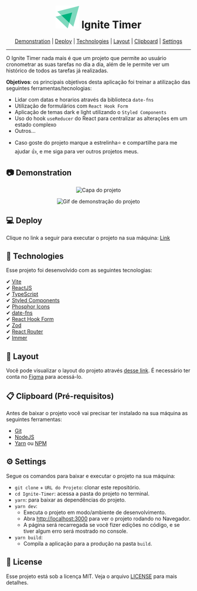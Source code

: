 <h1 align="center">
    <img alt="Logo Ignite" title="Logo Ignite" src="./public/Logo (1).svg" />
    Ignite Timer
</h1>

<p align="center">
 <a href="#-demonstration">Demonstration</a> |
 <a href="#-deploy">Deploy</a> |
 <a href="#-technologies">Technologies</a> |
 <a href="#-layout">Layout</a> |
 <a href="#-clipboard-pré-requisitos">Clipboard</a> |
 <a href="#-settings">Settings</a>
</p>

---

O Ignite Timer nada mais é que um projeto que permite ao usuário cronometrar as suas tarefas no dia a dia, além de le permite ver um histórico de todos as tarefas já realizadas.

**Objetivos**: os principais objetivos desta aplicação foi treinar a atilização das seguintes ferramentas/tecnologias:

- Lidar com datas e horarios através da biblioteca `date-fns`
- Utilização de formulários com `React Hook Form`
- Aplicação de temas dark e light utilizando o `Styled Components`
- Uso do hook `useReducer` do React para centralizar as alterações em um estado complexo
- Outros...

* Caso goste do projeto marque a estrelinha⭐ e compartilhe para me ajudar 👍, e me siga para ver outros projetos meus.

## 📷 Demonstration

<p align="center">
    <img alt="Capa do projeto" title="Capa do projeto" src="./.github/images/cover.png" />
</p>
<p align="center">
    <img
        alt="Gif de demonstração do projeto" 
        title="Gif de demonstração do projeto" 
        src="./.github/images/ignite_timer-demonstration.gif" 
    />
</p>

## 💻 Deploy

Clique no link a seguir para executar o projeto na sua máquina: <a target="_blank" href="https://ignite-timer-pearl.vercel.app/">Link</a>

## 🚀 Technologies

Esse projeto foi desenvolvido com as seguintes tecnologias:

✔ [Vite](https://vitejs.dev/)
<br/>
✔ [ReactJS](https://reactjs.org/)
<br/>
✔ [TypeScript](https://www.typescriptlang.org/)
<br/>
✔ [Styled Components](https://styled-components.com/docs)
<br/>
✔ [Phosphor Icons](https://phosphoricons.com/)
<br/>
✔ [date-fns](https://date-fns.org/docs/Getting-Started)
<br/>
✔ [React Hook Form](https://react-hook-form.com/)
<br/>
✔ [Zod](https://github.com/colinhacks/zod)
<br/>
✔ [React Router](https://reactrouter.com/en/v6.3.0/getting-started/overview)
<br/>
✔ [Immer](https://github.com/immerjs/immer)
<br/>

## 🎨 Layout

Você pode visualizar o layout do projeto através [desse link](<https://www.figma.com/file/nCeslCY32mG7newtwTpuks/Ignite-Timer-(Community)?node-id=11%3A599>). É necessário ter conta no [Figma](https://www.figma.com/) para acessá-lo.

## 📋 Clipboard (Pré-requisitos)

Antes de baixar o projeto você vai precisar ter instalado na sua máquina as seguintes ferramentas:

- [Git](https://git-scm.com)
- [NodeJS](https://nodejs.org/en/)
- [Yarn](https://yarnpkg.com/) ou [NPM](https://www.npmjs.com/)

## ⚙ Settings

Segue os comandos para baixar e executar o projeto na sua máquina:

- `git clone` + `URL do Projeto`: clonar este repositório.
- `cd Ignite-Timer`: acessa a pasta do projeto no terminal.
- `yarn`: para baixar as dependências do projeto.
- `yarn dev`:
  - Executa o projeto em modo/ambiente de desenvolvimento.
  - Abra [http://localhost:3000](http://localhost:3000) para ver o projeto rodando no Navegador.
  - A página será recarregada se você fizer edições no código, e se tiver algum erro será mostrado no console.
- `yarn build`:
  - Compila a aplicação para a produção na pasta `build`.

## 📝 License

Esse projeto está sob a licença MIT. Veja o arquivo [LICENSE](LICENSE) para mais detalhes.
